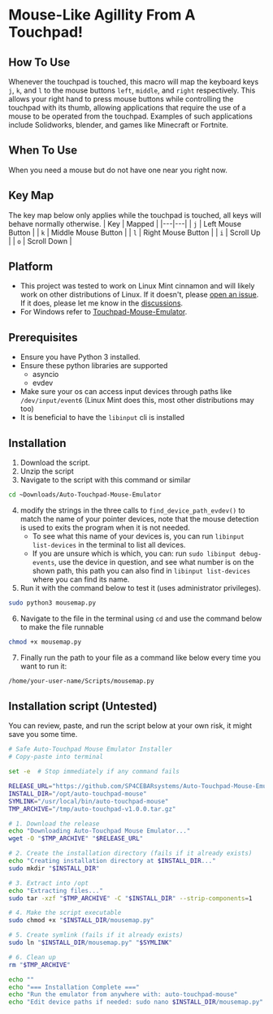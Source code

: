 # Mouse-Like Agillity From A Touchpad!

## How To Use
Whenever the touchpad is touched, this macro will map the keyboard keys `j`, `k`, and `l` to the mouse buttons `left`, `middle`, and `right` respectively. 
This allows your right hand to press mouse buttons while controlling the touchpad with its thumb, allowing applications that require the use of a mouse to be operated from the touchpad. Examples of such applications include Solidworks, blender, and games like Minecraft or Fortnite.

## When To Use
When you need a mouse but do not have one near you right now.

## Key Map
The key map below only applies while the touchpad is touched, all keys will behave normally otherwise.
| Key | Mapped |
|---|---|
| `j` | Left Mouse Button |
| `k` | Middle Mouse Button |
| `l` | Right Mouse Button |
| `i` | Scroll Up |
| `o` | Scroll Down |

## Platform
- This project was tested to work on Linux Mint cinnamon and will likely work on other distributions of Linux. If it doesn't, please [open an issue](https://github.com/SP4CEBARsystems/Auto-Touchpad-Mouse-Emulator/issues). If it does, please let me know in the [discussions](https://github.com/SP4CEBARsystems/Auto-Touchpad-Mouse-Emulator/discussions).
- For Windows refer to [Touchpad-Mouse-Emulator](https://github.com/SP4CEBARsystems/Touchpad-Mouse-Emulator).

## Prerequisites
- Ensure you have Python 3 installed.
- Ensure these python libraries are supported
  - asyncio
  - evdev
- Make sure your os can access input devices through paths like `/dev/input/event6` (Linux Mint does this, most other distributions may too)
- It is beneficial to have the `libinput` cli is installed

## Installation
1. Download the script.
2. Unzip the script
3. Navigate to the script with this command or similar
  ```sh
  cd ~Downloads/Auto-Touchpad-Mouse-Emulator
  ```
4. modify the strings in the three calls to `find_device_path_evdev()` to match the name of your pointer devices, note that the mouse detection is used to exits the program when it is not needed.
    - To see what this name of your devices is, you can run `libinput list-devices` in the terminal to list all devices.
    - If you are unsure which is which, you can: run `sudo libinput debug-events`, use the device in question, and see what number is on the shown path, this path you can also find in `libinput list-devices` where you can find its name.
5. Run it with the command below to test it (uses administrator privileges).
  ```sh
  sudo python3 mousemap.py
  ```
6. Navigate to the file in the terminal using `cd` and use the command below to make the file runnable
```sh
chmod +x mousemap.py
```
7. Finally run the path to your file as a command like below every time you want to run it:
```sh
/home/your-user-name/Scripts/mousemap.py
```

## Installation script (Untested)
You can review, paste, and run the script below at your own risk, it might save you some time.
```sh
# Safe Auto-Touchpad Mouse Emulator Installer
# Copy-paste into terminal

set -e  # Stop immediately if any command fails

RELEASE_URL="https://github.com/SP4CEBARsystems/Auto-Touchpad-Mouse-Emulator/archive/refs/tags/v1.0.0.tar.gz"
INSTALL_DIR="/opt/auto-touchpad-mouse"
SYMLINK="/usr/local/bin/auto-touchpad-mouse"
TMP_ARCHIVE="/tmp/auto-touchpad-v1.0.0.tar.gz"

# 1. Download the release
echo "Downloading Auto-Touchpad Mouse Emulator..."
wget -O "$TMP_ARCHIVE" "$RELEASE_URL"

# 2. Create the installation directory (fails if it already exists)
echo "Creating installation directory at $INSTALL_DIR..."
sudo mkdir "$INSTALL_DIR"

# 3. Extract into /opt
echo "Extracting files..."
sudo tar -xzf "$TMP_ARCHIVE" -C "$INSTALL_DIR" --strip-components=1

# 4. Make the script executable
sudo chmod +x "$INSTALL_DIR/mousemap.py"

# 5. Create symlink (fails if it already exists)
sudo ln "$INSTALL_DIR/mousemap.py" "$SYMLINK"

# 6. Clean up
rm "$TMP_ARCHIVE"

echo ""
echo "=== Installation Complete ==="
echo "Run the emulator from anywhere with: auto-touchpad-mouse"
echo "Edit device paths if needed: sudo nano $INSTALL_DIR/mousemap.py"
```
